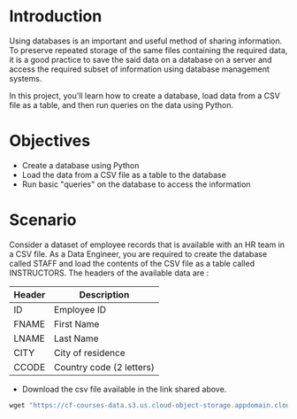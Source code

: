 # Introduction
Using databases is an important and useful method of sharing information. To preserve repeated storage of the same files containing the required data, it is a good practice to save the said data on a database on a server and access the required subset of information using database management systems.

In this project, you'll learn how to create a database, load data from a CSV file as a table, and then run queries on the data using Python.

# Objectives
* Create a database using Python
* Load the data from a CSV file as a table to the database
* Run basic "queries" on the database to access the information

# Scenario
Consider a dataset of employee records that is available with an HR team in a CSV file. As a Data Engineer, you are required to create the database called STAFF and load the contents of the CSV file as a table called INSTRUCTORS. The headers of the available data are :
<table>
  <thead>
    <tr>
    <th>Header</th>
    <th>Description</th>
    </tr>
  </thead>
  <tbody>
    <tr>
      <td>ID</td>
      <td>Employee ID</td>
    </tr>
    <tr>
      <td>FNAME</td>
      <td>First Name</td>
    </tr>
    <tr>
      <td>LNAME</td>
      <td>Last Name</td>
    </tr>
    <tr>
      <td>CITY</td>
      <td>City of residence</td>
    </tr>
    <tr>
      <td>CCODE</td>
      <td>Country code (2 letters)</td>
    </tr>
  </tbody>
</table>

* Download the csv file available in the link shared above.
```python
wget "https://cf-courses-data.s3.us.cloud-object-storage.appdomain.cloud/IBMSkillsNetwork-PY0221EN-Coursera/labs/v2/INSTRUCTOR.csv" -o INSTRUCTOR.csv
```
